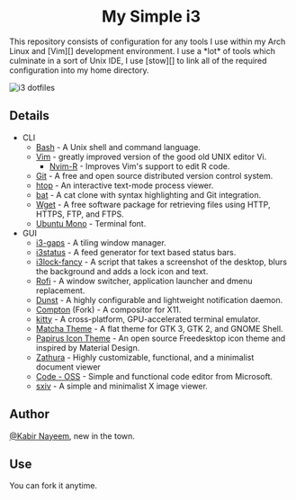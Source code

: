 <h1 align="center">My Simple i3</h1>
This repository consists of configuration for any tools I use within my Arch Linux and [Vim][] development environment. I use a *lot* of tools which culminate in a sort of Unix IDE, I use [stow][] to link all of the required configuration into my home directory.

![i3 dotfiles](https://raw.githubusercontent.com/kabirnayeem99/i3-dotfiles/master/2019-10-04-152920_1366x768_scrot.png)


## Details

- CLI
    - [Bash](https://git.savannah.gnu.org/cgit/bash.git) - A Unix shell and command language.
    - [Vim](https://github.com/neovim/neovim) -  greatly improved version of the good old UNIX editor Vi.
        - [Nvim-R](https://github.com/jalvesaq/Nvim-R) - Improves Vim's support to edit R code.
    - [Git](https://github.com/git/git) - A free and open source distributed version control system.
    - [htop](https://github.com/hishamhm/htop) - An interactive text-mode process viewer.
    - [bat](https://github.com/sharkdp/bat) - A cat clone with syntax highlighting and Git integration.
    - [Wget](https://git.savannah.gnu.org/cgit/wget.git) - A free software package for retrieving files using HTTP, HTTPS, FTP, and FTPS.
    - [Ubuntu Mono](https://github.com/scotu/ubuntu-mono-powerline) - Terminal font.
- GUI
    - [i3-gaps](https://github.com/Airblader/i3) - A tiling window manager.
    - [i3status](https://github.com/vivien/i3blocks) - A feed generator for text based status bars.
    - [i3lock-fancy](https://github.com/meskarune/i3lock-fancy) - A script that takes a screenshot of the desktop, blurs the background and adds a lock icon and text.
    - [Rofi](https://github.com/davatorium/rofi) - A window switcher, application launcher and dmenu replacement.
    - [Dunst](https://github.com/dunst-project/dunst) - A highly configurable and lightweight notification daemon.
    - [Compton](https://github.com/yshui/compton) (Fork) - A compositor for X11.
    - [kitty](https://github.com/kovidgoyal/kitty) - A cross-platform, GPU-accelerated terminal emulator.
    - [Matcha Theme](https://github.com/vinceliuice/matcha) - A flat theme for GTK 3, GTK 2, and GNOME Shell.
    - [Papirus Icon Theme](https://github.com/PapirusDevelopmentTeam/papirus-icon-theme) - An open source Freedesktop icon theme and inspired by Material Design.
    - [Zathura](https://github.com/pwmt/zathura) - Highly customizable, functional, and a minimalist document viewer
    - [Code - OSS](https://github.com/microsoft/vscode) - Simple and functional code editor from Microsoft.
    - [sxiv](https://github.com/muennich/sxiv) - A simple and minimalist X image viewer.
    
## Author

[@Kabir Nayeem](https://t.me/kabirnayeem99), new in the town. 

## Use

You can fork it anytime. 
